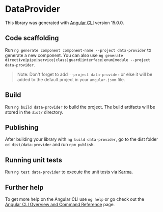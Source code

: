 # DataProvider

This library was generated with [Angular CLI](https://github.com/angular/angular-cli) version 15.0.0.

## Code scaffolding

Run `ng generate component component-name --project data-provider` to generate a new component. You can also use `ng generate directive|pipe|service|class|guard|interface|enum|module --project data-provider`.
> Note: Don't forget to add `--project data-provider` or else it will be added to the default project in your `angular.json` file. 

## Build

Run `ng build data-provider` to build the project. The build artifacts will be stored in the `dist/` directory.

## Publishing

After building your library with `ng build data-provider`, go to the dist folder `cd dist/data-provider` and run `npm publish`.

## Running unit tests

Run `ng test data-provider` to execute the unit tests via [Karma](https://karma-runner.github.io).

## Further help

To get more help on the Angular CLI use `ng help` or go check out the [Angular CLI Overview and Command Reference](https://angular.io/cli) page.
